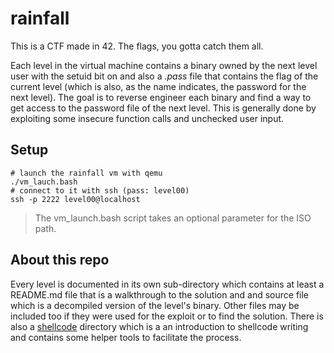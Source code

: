 # rainfall

This is a CTF made in 42. The flags, you gotta catch them all.

Each level in the virtual machine contains a binary owned by the next level user
with the setuid bit on and also a _.pass_ file that contains the flag of the
current level (which is also, as the name indicates, the password for the next
level). The goal is to reverse engineer each binary and find a way to get access
to the password file of the next level. This is generally done by exploiting
some insecure function calls and unchecked user input.

## Setup

```shell
# launch the rainfall vm with qemu
./vm_lauch.bash
# connect to it with ssh (pass: level00)
ssh -p 2222 level00@localhost
```

> The vm\_launch.bash script takes an optional parameter for the ISO path.


## About this repo

Every level is documented in its own sub-directory which contains at least a
README.md file that is a walkthrough to the solution and and source file which
is a decompiled version of the level's binary. Other files may be included too
if they were used for the exploit or to find the solution. There is also a
[shellcode](shellcode) directory which is a an introduction to shellcode
writing and contains some helper tools to facilitate the process.
